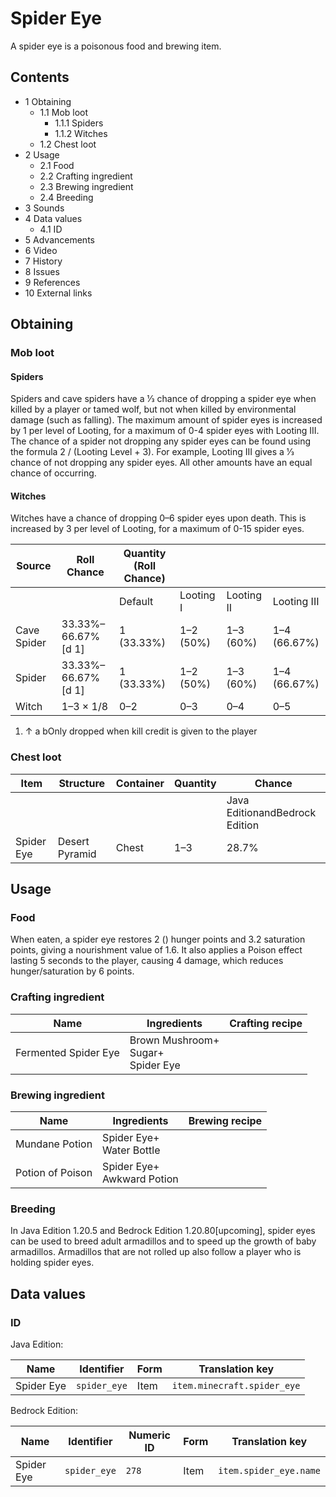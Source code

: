 # Spider Eye
A spider eye is a poisonous food and brewing item.

## Contents
- 1 Obtaining
	- 1.1 Mob loot
		- 1.1.1 Spiders
		- 1.1.2 Witches
	- 1.2 Chest loot
- 2 Usage
	- 2.1 Food
	- 2.2 Crafting ingredient
	- 2.3 Brewing ingredient
	- 2.4 Breeding
- 3 Sounds
- 4 Data values
	- 4.1 ID
- 5 Advancements
- 6 Video
- 7 History
- 8 Issues
- 9 References
- 10 External links

## Obtaining
### Mob loot
#### Spiders
Spiders and cave spiders have a 1⁄3 chance of dropping a spider eye when killed by a player or tamed wolf, but not when killed by environmental damage (such as falling). The maximum amount of spider eyes is increased by 1 per level of Looting, for a maximum of 0-4 spider eyes with Looting III. The chance of a spider not dropping any spider eyes can be found using the formula 2 / (Looting Level + 3). For example, Looting III gives a 1⁄3 chance of not dropping any spider eyes. All other amounts have an equal chance of occurring.

#### Witches
Witches have a chance of dropping 0–6 spider eyes upon death. This is increased by 3 per level of Looting, for a maximum of 0-15 spider eyes.

| Source      | Roll Chance        | Quantity (Roll Chance) |           |            |              |
|-------------|--------------------|------------------------|-----------|------------|--------------|
|             |                    | Default                | Looting I | Looting II | Looting III  |
| Cave Spider | 33.33%–66.67%[d 1] | 1 (33.33%)             | 1–2 (50%) | 1–3 (60%)  | 1–4 (66.67%) |
| Spider      | 33.33%–66.67%[d 1] | 1 (33.33%)             | 1–2 (50%) | 1–3 (60%)  | 1–4 (66.67%) |
| Witch       | 1–3 × 1/8          | 0–2                    | 0–3       | 0–4        | 0–5          |

1. ↑ a bOnly dropped when kill credit is given to the player

### Chest loot
| Item       | Structure      | Container | Quantity | Chance                         |
|------------|----------------|-----------|----------|--------------------------------|
|            |                |           |          | Java EditionandBedrock Edition |
| Spider Eye | Desert Pyramid | Chest     | 1–3      | 28.7%                          |

## Usage
### Food
When eaten, a spider eye restores 2 () hunger points and 3.2 saturation points, giving a nourishment value of 1.6. It also applies a Poison effect lasting 5 seconds to the player, causing 4 damage, which reduces hunger/saturation by 6 points.

### Crafting ingredient
| Name                 | Ingredients                               | Crafting recipe |
|----------------------|-------------------------------------------|-----------------|
| Fermented Spider Eye | Brown Mushroom+<br/>Sugar+<br/>Spider Eye |                 |

### Brewing ingredient
| Name             | Ingredients                    | Brewing recipe |
|------------------|--------------------------------|----------------|
| Mundane Potion   | Spider Eye+<br/>Water Bottle   |                |
| Potion of Poison | Spider Eye+<br/>Awkward Potion |                |

### Breeding
‌In Java Edition 1.20.5 and Bedrock Edition 1.20.80‌[upcoming], spider eyes can be used to breed adult armadillos and to speed up the growth of baby armadillos. Armadillos that are not rolled up also follow a player who is holding spider eyes.

## Data values
### ID
Java Edition:

| Name       | Identifier   | Form | Translation key             |
|------------|--------------|------|-----------------------------|
| Spider Eye | `spider_eye` | Item | `item.minecraft.spider_eye` |

Bedrock Edition:

| Name       | Identifier   | Numeric ID | Form | Translation key        |
|------------|--------------|------------|------|------------------------|
| Spider Eye | `spider_eye` | `278`      | Item | `item.spider_eye.name` |

